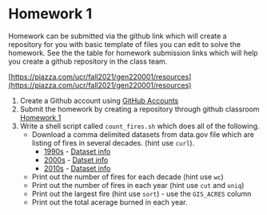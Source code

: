 # Homework 1

Homework can be submitted via the github link which will create a repository for you with basic template of files you can edit to solve the homework. See the the table for homework submission links which will help you create a github repository in the class team.

[https://piazza.com/ucr/fall2021/gen220001/resources](https://piazza.com/ucr/fall2021/gen220001/resources)

1. Create a Github account using [GitHub Accounts](https://github.com)
2. Submit the homework by creating a repository through github classroom [Homework 1](https://classroom.github.com/a/ePEVSi3q)
3. Write a shell script called `count_fires.sh` which does all of the following.
   * Download a comma delimited datasets from data.gov file which are listing of fires in several decades. (hint use `curl`). 
     * [1990s](https://gis.data.cnra.ca.gov/datasets/653647b20bc74480b335e31d6d81a52f_4.csv) - [Dataset info](https://catalog.data.gov/dataset/1990s-b2103)
     * [2000s](https://gis.data.cnra.ca.gov/datasets/653647b20bc74480b335e31d6d81a52f_12.csv) - [Datset info](https://catalog.data.gov/dataset/2000s)
     * [2010s](https://gis.data.cnra.ca.gov/datasets/653647b20bc74480b335e31d6d81a52f_11.csv) - [Dataset info](https://catalog.data.gov/dataset/2010s)
   * Print out the number of fires for each decade (hint use `wc`)
   * Print out the number of fires in each year (hint use `cut` and `uniq`)
   * Print out the largest fire (hint use `sort`) - use the `GIS_ACRES` column
   * Print out the total acerage burned in each year.
